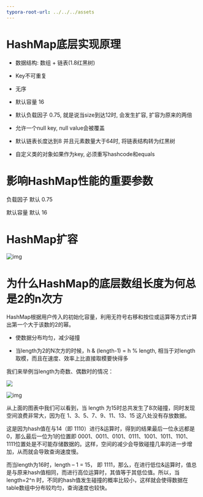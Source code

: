 ```yaml
---
typora-root-url: ../../../assets
---
```


# HashMap底层实现原理

- 数据结构: 数组 + 链表(1.8红黑树)

- Key不可重复

- 无序

- 默认容量 16

- 默认负载因子 0.75, 就是说当size到达12时, 会发生扩容, 扩容为原来的两倍

- 允许一个null key, null value会被覆盖

- 默认链表长度达到8 并且元素数量大于64时, 将链表结构转为红黑树

- 自定义类的对象如果作为key, 必须重写hashcode和equals


# 影响HashMap性能的重要参数

负载因子 默认 0.75

默认容量 默认 16

# HashMap扩容

![img](20200618150149962.png)

# 为什么HashMap的底层数组长度为何总是2的n次方

HashMap根据用户传入的初始化容量，利用无符号右移和按位或运算等方式计算出第一个大于该数的2的幂。

- 使数据分布均匀，减少碰撞

- 当length为2的N次方的时候，h & (length-1) = h % length, 相当于对length取模，而且在速度、效率上比直接取模要快得多

我们来举例当length为奇数、偶数时的情况：

![](20200618150805100.png)

![img](/watermark,type_ZmFuZ3poZW5naGVpdGk,shadow_10,text_aHR0cHM6Ly9ibG9nLmNzZG4ubmV0L3FxXzM3MTQxNzcz,size_16,color_FFFFFF,t_70-20221229104123242.png)

从上面的图表中我们可以看到，当 length 为15时总共发生了8次碰撞，同时发现空间浪费非常大，因为在 1、3、5、7、9、11、13、15 这八处没有存放数据。

这是因为hash值在与14（即 1110）进行&运算时，得到的结果最后一位永远都是0，那么最后一位为1的位置即 0001、0011、0101、0111、1001、1011、1101、1111位置处是不可能存储数据的。这样，空间的减少会导致碰撞几率的进一步增加，从而就会导致查询速度慢。

而当length为16时，length – 1 = 15， 即 1111，那么，在进行低位&运算时，值总是与原来hash值相同，而进行高位运算时，其值等于其低位值。所以，当 length=2^n 时，不同的hash值发生碰撞的概率比较小，这样就会使得数据在table数组中分布较均匀，查询速度也较快。
